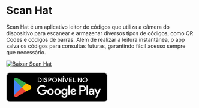 # Scan Hat 
Scan Hat é um aplicativo leitor de códigos que utiliza a câmera do dispositivo para escanear e armazenar diversos tipos de códigos, como QR Codes e códigos de barras. Além de realizar a leitura instantânea, o app salva os códigos para consultas futuras, garantindo fácil acesso sempre que necessário.

<p>
  <a href='https://scan-hat.br.uptodown.com/android' title='Baixar Scan Hat' >
    <img src='https://stc.utdstc.com/img/mediakit/download-gio-big.png' alt='Baixar Scan Hat'>
  </a>
</p>

<p>
  <a href='https://play.google.com/store/apps/details?id=br.com.alexsander.leitor' title='Baixar Scan Hat' >
    <img src='GetItOnGooglePlay_Badge_Web_color_Portuguese-BR.png' alt='Baixar Scan Hat'>
  </a>
</p>
